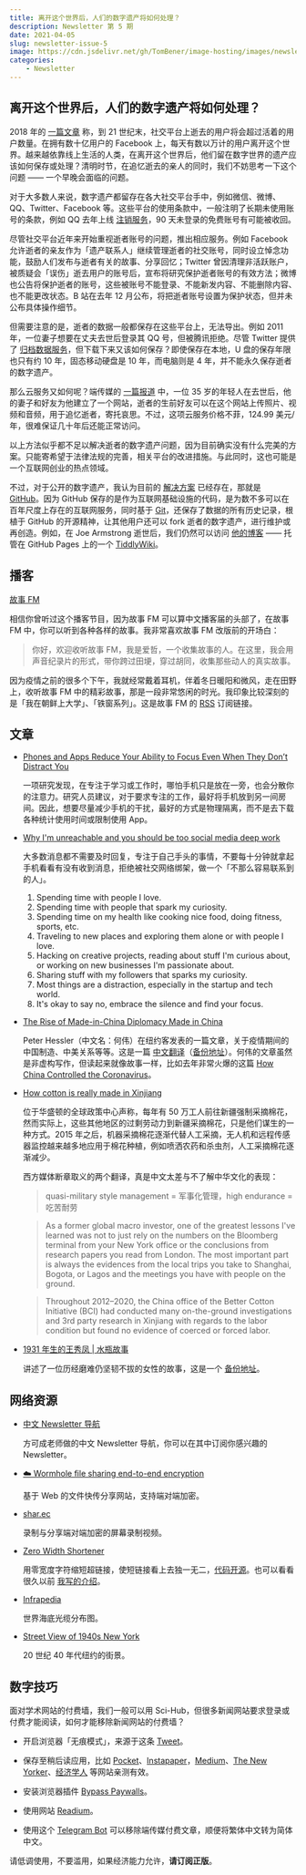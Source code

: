 ```yaml
---
title: 离开这个世界后，人们的数字遗产将如何处理？
description: Newsletter 第 5 期
date: 2021-04-05
slug: newsletter-issue-5
image: https://cdn.jsdelivr.net/gh/TomBener/image-hosting/images/newsletter-5-cover.jpg
categories:
    - Newsletter
---
```



## 离开这个世界后，人们的数字遗产将如何处理？

2018 年的 [一篇文章](https://www.gcores.com/articles/97565) 称，到 21 世纪末，社交平台上逝去的用户将会超过活着的用户数量。在拥有数十亿用户的 Facebook 上，每天有数以万计的用户离开这个世界。越来越依靠线上生活的人类，在离开这个世界后，他们留在数字世界的遗产应该如何保存或处理？清明时节，在追忆逝去的亲人的同时，我们不妨思考一下这个问题 —— 一个早晚会面临的问题。

对于大多数人来说，数字遗产都留存在各大社交平台手中，例如微信、微博、QQ、Twitter、Facebook 等。这些平台的使用条款中，一般注明了长期未使用账号的条款，例如 QQ 去年上线 [注销服务](https://web.archive.org/web/20190306044403/http://sh.qihoo.com/pc/detail?url=http%253A%252F%252Fzm.news.so.com%252F0a4218cf17945565bd31e27ae8d2a49c&check=777ecfaa03e73472&sign=360_e39369d1&uid=73f1422886687852719aea41b377b13f&scene=3&refer_scene=so_54&tj_url=9b64673e38df88ede)，90 天未登录的免费账号有可能被收回。

尽管社交平台近年来开始重视逝者账号的问题，推出相应服务。例如 Facebook 允许逝者的亲友作为「遗产联系人」继续管理逝者的社交账号，同时设立悼念功能，鼓励人们发布与逝者有关的故事、分享回忆；Twitter 曾因清理非活跃账户，被质疑会「误伤」逝去用户的账号后，宣布将研究保护逝者账号的有效方法；微博也公告将保护逝者的账号，这些被账号不能登录、不能新发内容、不能删除内容、也不能更改状态。B 站在去年 12 月公布，将把逝者账号设置为保护状态，但并未公布具体操作细节。

但需要注意的是，逝者的数据一般都保存在这些平台上，无法导出。例如 2011 年，一位妻子想要在丈夫去世后登录其 QQ 号，但被腾讯拒绝。尽管 Twitter 提供了 [归档数据服务](https://help.twitter.com/en/managing-your-account/how-to-download-your-twitter-archive)，但下载下来又该如何保存？即使保存在本地，U 盘的保存年限也只有约 10 年，固态移动硬盘是 10 年，而电脑则是 4 年，并不能永久保存逝者的数字遗产。

那么云服务又如何呢？端传媒的 [一篇报道](https://telegra.ph/用记忆刻一座网络墓碑拼凑起逝者最好的模样---端传媒---最新-04-04-2) 中，一位 35 岁的年轻人在去世后，他的妻子和好友为他建立了一个网站，逝者的生前好友可以在这个网站上传照片、视频和音频，用于追忆逝者，寄托哀思。不过，这项云服务价格不菲，124.99 美元/年，很难保证几十年后还能正常访问。

以上方法似乎都不足以解决逝者的数字遗产问题，因为目前确实没有什么完美的方案。只能寄希望于法律法规的完善，相关平台的改进措施。与此同时，这也可能是一个互联网创业的热点领域。

不过，对于公开的数字遗产，我认为目前的 [解决方案](https://laike9m.com/blog/people-die-but-long-live-github,122/) 已经存在，那就是 [GitHub](https://github.com)。因为 GitHub 保存的是作为互联网基础设施的代码，是为数不多可以在百年尺度上存在的互联网服务，同时基于 [Git](https://git-scm.com)，还保存了数据的所有历史记录，根植于 GitHub 的开源精神，让其他用户还可以 fork 逝者的数字遗产，进行维护或再创造。例如，在 Joe Armstrong 逝世后，我们仍然可以访问 [他的博客](https://joearms.github.io/) —— 托管在 GitHub Pages 上的一个 [TiddlyWiki](https://tiddlywiki.com)。

## 播客

[故事 FM](https://storyfm.cn)

相信你曾听过这个播客节目，因为故事 FM 可以算中文播客届的头部了，在故事 FM 中，你可以听到各种各样的故事。我非常喜欢故事 FM 改版前的开场白：

> 你好，欢迎收听故事 FM，我是爱哲，一个收集故事的人。在这里，我会用声音纪录片的形式，带你跨过田埂，穿过胡同，收集那些动人的真实故事。

因为疫情之前的很多个下午，我就经常戴着耳机，伴着冬日暖阳和微风，走在田野上，收听故事 FM 中的精彩故事，那是一段非常悠闲的时光。我印象比较深刻的是「我在朝鲜上大学」、「铁窗系列」。这是故事 FM 的 [RSS](https://storyfm.cn/feed/episodes) 订阅链接。

## 文章

- [Phones and Apps Reduce Your Ability to Focus Even When They Don’t Distract You](https://blog.rize.io/blog/phones-and-apps-reduce-your-ability-to-focus-even-when-they-dont-distract-you)

    一项研究发现，在专注于学习或工作时，哪怕手机只是放在一旁，也会分散你的注意力。研究人员建议，对于要求专注的工作，最好将手机放到另一间房间。因此，想要尽量减少手机的干扰，最好的方式是物理隔离，而不是去下载各种统计使用时间或限制使用 App。

- [Why I'm unreachable and you should be too social media deep work](https://levels.io/contact-me/)

    大多数消息都不需要及时回复，专注于自己手头的事情，不要每十分钟就拿起手机看看有没有收到消息，拒绝被社交网络绑架，做一个「不那么容易联系到的人」。

    1. Spending time with people I love.
    2. Spending time with people that spark my curiosity.
    3. Spending time on my health like cooking nice food, doing fitness, sports, etc.
    4. Traveling to new places and exploring them alone or with people I love.
    5. Hacking on creative projects, reading about stuff I'm curious about, or working on new businesses I'm passionate about.
    6. Sharing stuff with my followers that sparks my curiosity.
    7. Most things are a distraction, especially in the startup and tech world.
    8. It's okay to say no, embrace the silence and find your focus.

- [The Rise of Made-in-China Diplomacy Made in China](https://www.newyorker.com/magazine/2021/03/15/the-rise-of-made-in-china-diplomacy)

    Peter Hessler（中文名：何伟）在纽约客发表的一篇文章，关于疫情期间的中国制造、中美关系等等。这是一篇 [中文翻译](https://mp.weixin.qq.com/s/OfmRyOm7ftoaKBRRFaS-YQ)（[备份地址](https://ipfs.io/ipfs/QmbazRCDu2PDfRz1Fg9yETVeHKUNHvzPCn341Fnt8sBGP7)）。何伟的文章虽然是非虚构写作，但读起来就像故事一样，比如去年非常火爆的这篇 [How China Controlled the Coronavirus](https://www.newyorker.com/magazine/2020/08/17/how-china-controlled-the-coronavirus)。

- [How cotton is really made in Xinjiang](https://www.wearemeho.com/story/How-cotton-is-really-made-in-Xinjiang)

    位于华盛顿的全球政策中心声称，每年有 50 万工人前往新疆强制采摘棉花，然而实际上，这些其他地区的过剩劳动力到新疆采摘棉花，只是他们谋生的一种方式。2015 年之后，机器采摘棉花逐渐代替人工采摘，无人机和远程传感器监控越来越多地应用于棉花种植，例如喷洒农药和杀虫剂，人工采摘棉花逐渐减少。

    西方媒体断章取义的两个翻译，真是中文太差与不了解中华文化的表现：

    > quasi-military style management = 军事化管理，high endurance = 吃苦耐劳

    > As a former global macro investor, one of the greatest lessons I've learned was not to just rely on the numbers on the Bloomberg terminal from your New York office or the conclusions from research papers you read from London. The most important part is always the evidences from the local trips you take to Shanghai, Bogota, or Lagos and the meetings you have with people on the ground.

    > Throughout 2012–2020, the China office of the Better Cotton Initiative (BCI) had conducted many on-the-ground investigations and 3rd party research in Xinjiang with regards to the labor condition but found no evidence of coerced or forced labor.


- [1931 年生的王秀凤 | 水瓶故事](https://mp.weixin.qq.com/s/zXeChdkR9e2sxbjajBJhcA)

    讲述了一位历经磨难仍坚韧不拔的女性的故事，这是一个 [备份地址](https://ipfs.io/ipfs/QmQZBnhS8rLNGVQZSVxsJpwSw8RVvscEcZcWpzdy59pzus)。

## 网络资源

- [中文 Newsletter 导航](https://www.notion.so/852d696dc7cc44b7b0b39373dc067825)

    方可成老师做的中文 Newsletter 导航，你可以在其中订阅你感兴趣的 Newsletter。

- [☁️ Wormhole file sharing end-to-end encryption](https://wormhole.app)

    基于 Web 的文件快传分享网站，支持端对端加密。


- [shar.ec](https://shar.ec)
  
    录制与分享端对端加密的屏幕录制视频。

- [Zero Width Shortener](https://zws.im)

    用零宽度字符缩短超链接，使短链接看上去独一无二，[代码开源](https://github.com/zws-im/zws)。也可以看看很久以前 [我写的介绍](https://retompi.com/archived-blog/posts/2019/08/07/cheat-poeple.html#zws-短链接)。

- [Infrapedia](https://www.infrapedia.com/app) 

    世界海底光缆分布图。

- [Street View of 1940s New York](https://1940s.nyc)

    20 世纪 40 年代纽约的街景。

## 数字技巧

面对学术网站的付费墙，我们一般可以用 Sci-Hub，但很多新闻网站要求登录或付费才能阅读，如何才能移除新闻网站的付费墙？

- 开启浏览器「无痕模式」，来源于这条 [Tweet](https://twitter.com/bluebird0605/status/1375335381126668289)。

- 保存至稍后读应用，比如 [Pocket](https://getpocket.com)、[Instapaper](https://www.instapaper.com)，[Medium](https://medium.com)、[The New Yorker](https://www.newyorker.com)、[经济学人](https://www.economist.com/) 等网站亲测有效。

- 安装浏览器插件 [Bypass Paywalls](https://github.com/iamadamdev/bypass-paywalls-chrome)。

- 使用网站 [Readium](https://sugoidesune.github.io/readium/)。

- 使用这个 [Telegram Bot](https://t.me/chotamreaderbot) 可以移除端传媒付费文章，顺便将繁体中文转为简体中文。

请低调使用，不要滥用，如果经济能力允许，**请订阅正版**。
